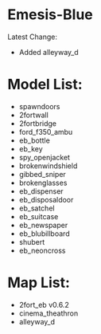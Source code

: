 # Emesis-Blue

Latest Change: 
* Added alleyway_d

# Model List:

* spawndoors
* 2fortwall
* 2fortbridge
* ford_f350_ambu
* eb_bottle
* eb_key
* spy_openjacket
* brokenwindshield
* gibbed_sniper
* brokenglasses
* eb_dispenser
* eb_disposaldoor
* eb_satchel
* eb_suitcase
* eb_newspaper
* eb_blubillboard
* shubert
* eb_neoncross

# Map List:

* 2fort_eb v0.6.2
* cinema_theathron
* alleyway_d

